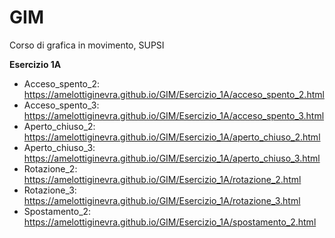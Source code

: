 # GIM
Corso di grafica in movimento, SUPSI

**Esercizio 1A**
- Acceso_spento_2:
https://amelottiginevra.github.io/GIM/Esercizio_1A/acceso_spento_2.html
- Acceso_spento_3:
https://amelottiginevra.github.io/GIM/Esercizio_1A/acceso_spento_3.html
- Aperto_chiuso_2:
https://amelottiginevra.github.io/GIM/Esercizio_1A/aperto_chiuso_2.html
- Aperto_chiuso_3:
https://amelottiginevra.github.io/GIM/Esercizio_1A/aperto_chiuso_3.html
- Rotazione_2:
https://amelottiginevra.github.io/GIM/Esercizio_1A/rotazione_2.html
- Rotazione_3:
https://amelottiginevra.github.io/GIM/Esercizio_1A/rotazione_3.html
- Spostamento_2:
https://amelottiginevra.github.io/GIM/Esercizio_1A/spostamento_2.html
